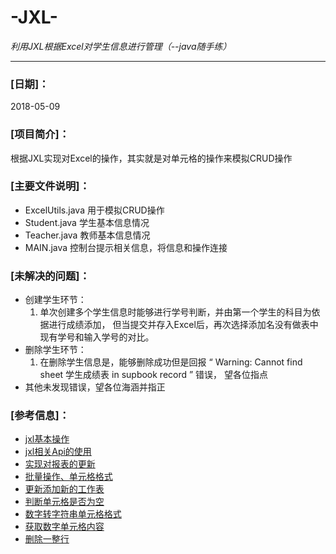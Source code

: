
# -JXL-

_利用JXL根据Excel对学生信息进行管理（--java随手练）_
***

### [日期]：
2018-05-09

### [项目简介]：
根据JXL实现对Excel的操作，其实就是对单元格的操作来模拟CRUD操作

### [主要文件说明]：
* ExcelUtils.java 用于模拟CRUD操作
* Student.java 学生基本信息情况
* Teacher.java 教师基本信息情况
* MAIN.java 控制台提示相关信息，将信息和操作连接

### [未解决的问题]：
* 创建学生环节：
  1. 单次创建多个学生信息时能够进行学号判断，并由第一个学生的科目为依据进行成绩添加，
     但当提交并存入Excel后，再次选择添加名没有做表中现有学号和输入学号的对比。
* 删除学生环节：
  1. 在删除学生信息是，能够删除成功但是回报 “ Warning:  Cannot find sheet 学生成绩表  in supbook record ”  错误，
     望各位指点
* 其他未发现错误，望各位海涵并指正
     
### [参考信息]：
		
* [jxl基本操作][1]
* [jxl相关Api的使用][2]
* [实现对报表的更新][3]
* [批量操作、单元格格式][4]
* [更新添加新的工作表][5]
* [判断单元格是否为空][6]
* [数字转字符串单元格格式][7]
* [获取数字单元格内容][8]
* [删除一整行][9]

[1]:https://www.cnblogs.com/biehongli/p/6497653.html
[2]:https://blog.csdn.net/lcz_ptr/article/details/7687658
[3]:http://www.voidcn.com/article/p-gigcldpu-eb.html
[4]:http://blog.51cto.com/lavasoft/174244
[5]:http://www.cnblogs.com/hongten/archive/2011/05/19/2050946.html
[6]:https://bbs.csdn.net/topics/390435240
[7]:https://bbs.csdn.net/topics/120034691
[8]:https://blog.csdn.net/xiaoxun2802/article/details/71191061
[9]:https://bbs.csdn.net/topics/310221649
